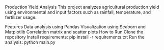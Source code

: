Production Yield Analysis
This project analyzes agricultural production yield using environmental and input factors such as rainfall, temperature, and fertilizer usage.

Features
Data analysis using Pandas
Visualization using Seaborn and Matplotlib
Correlation matrix and scatter plots
How to Run
Clone the repository
Install requirements:
pip install -r requirements.txt
Run the analysis:
python main.py

